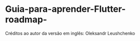 # Guia-para-aprender-Flutter-roadmap-
Créditos ao autor da versão em inglês: Oleksandr Leushchenko 
